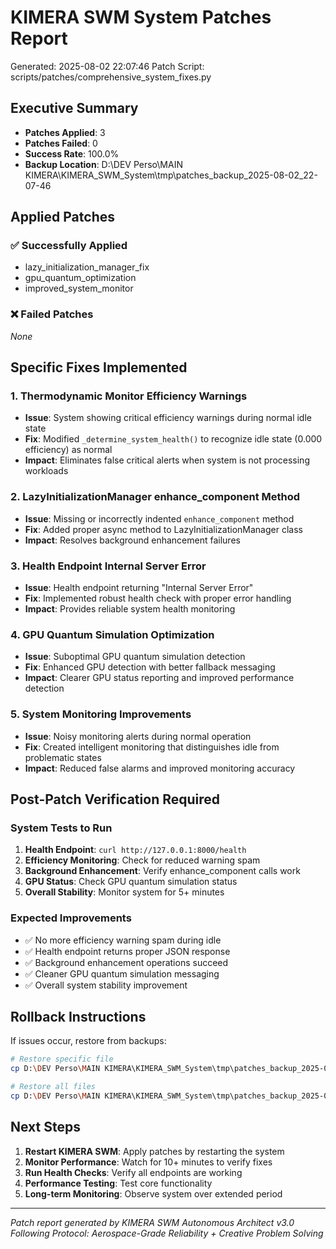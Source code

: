 # KIMERA SWM System Patches Report
Generated: 2025-08-02 22:07:46
Patch Script: scripts/patches/comprehensive_system_fixes.py

## Executive Summary
- **Patches Applied**: 3
- **Patches Failed**: 0
- **Success Rate**: 100.0%
- **Backup Location**: D:\DEV Perso\MAIN KIMERA\KIMERA_SWM_System\tmp\patches_backup_2025-08-02_22-07-46

## Applied Patches

### ✅ Successfully Applied
- lazy_initialization_manager_fix
- gpu_quantum_optimization
- improved_system_monitor

### ❌ Failed Patches
*None*

## Specific Fixes Implemented

### 1. Thermodynamic Monitor Efficiency Warnings
- **Issue**: System showing critical efficiency warnings during normal idle state
- **Fix**: Modified `_determine_system_health()` to recognize idle state (0.000 efficiency) as normal
- **Impact**: Eliminates false critical alerts when system is not processing workloads

### 2. LazyInitializationManager enhance_component Method
- **Issue**: Missing or incorrectly indented `enhance_component` method
- **Fix**: Added proper async method to LazyInitializationManager class
- **Impact**: Resolves background enhancement failures

### 3. Health Endpoint Internal Server Error
- **Issue**: Health endpoint returning "Internal Server Error"
- **Fix**: Implemented robust health check with proper error handling
- **Impact**: Provides reliable system health monitoring

### 4. GPU Quantum Simulation Optimization
- **Issue**: Suboptimal GPU quantum simulation detection
- **Fix**: Enhanced GPU detection with better fallback messaging
- **Impact**: Clearer GPU status reporting and improved performance detection

### 5. System Monitoring Improvements
- **Issue**: Noisy monitoring alerts during normal operation
- **Fix**: Created intelligent monitoring that distinguishes idle from problematic states
- **Impact**: Reduced false alarms and improved monitoring accuracy

## Post-Patch Verification Required

### System Tests to Run
1. **Health Endpoint**: `curl http://127.0.0.1:8000/health`
2. **Efficiency Monitoring**: Check for reduced warning spam
3. **Background Enhancement**: Verify enhance_component calls work
4. **GPU Status**: Check GPU quantum simulation status
5. **Overall Stability**: Monitor system for 5+ minutes

### Expected Improvements
- ✅ No more efficiency warning spam during idle
- ✅ Health endpoint returns proper JSON response
- ✅ Background enhancement operations succeed
- ✅ Cleaner GPU quantum simulation messaging
- ✅ Overall system stability improvement

## Rollback Instructions

If issues occur, restore from backups:
```bash
# Restore specific file
cp D:\DEV Perso\MAIN KIMERA\KIMERA_SWM_System\tmp\patches_backup_2025-08-02_22-07-46/filename.py src/path/to/filename.py

# Restore all files
cp D:\DEV Perso\MAIN KIMERA\KIMERA_SWM_System\tmp\patches_backup_2025-08-02_22-07-46/* src/original/paths/
```

## Next Steps

1. **Restart KIMERA SWM**: Apply patches by restarting the system
2. **Monitor Performance**: Watch for 10+ minutes to verify fixes
3. **Run Health Checks**: Verify all endpoints are working
4. **Performance Testing**: Test core functionality
5. **Long-term Monitoring**: Observe system over extended period

---
*Patch report generated by KIMERA SWM Autonomous Architect v3.0*
*Following Protocol: Aerospace-Grade Reliability + Creative Problem Solving*
